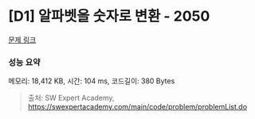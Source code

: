 # [D1] 알파벳을 숫자로 변환 - 2050 

[문제 링크](https://swexpertacademy.com/main/code/problem/problemDetail.do?contestProbId=AV5QLGxKAzQDFAUq) 

### 성능 요약

메모리: 18,412 KB, 시간: 104 ms, 코드길이: 380 Bytes



> 출처: SW Expert Academy, https://swexpertacademy.com/main/code/problem/problemList.do